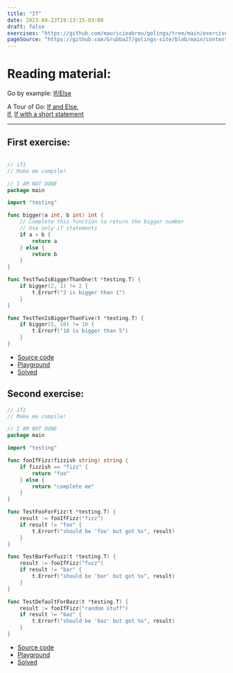 ```yaml
---
title: "If"
date: 2023-04-23T19:13:15-03:00
draft: false
exercises: "https://github.com/mauricioabreu/golings/tree/main/exercises/if"
pageSource: "https://github.com/Grubba27/golings-site/blob/main/content/exercises/if.md"
---
```


# Reading material:

Go by example: [If/Else](https://gobyexample.com/if-else)

A Tour of Go: [If and Else](https://go.dev/tour/flowcontrol/7),  
[If](https://go.dev/tour/flowcontrol/5), [If with a short statement](https://go.dev/tour/flowcontrol/6)

---

## First exercise:

```go

// if1
// Make me compile!

// I AM NOT DONE
package main

import "testing"

func bigger(a int, b int) int {
	// Complete this function to return the bigger number
	// Use only if statements
	if a > b {
		return a
	} else {
		return b
	}
}

func TestTwoIsBiggerThanOne(t *testing.T) {
	if bigger(2, 1) != 2 {
		t.Errorf("2 is bigger than 1")
	}
}

func TestTenIsBiggerThanFive(t *testing.T) {
	if bigger(5, 10) != 10 {
		t.Errorf("10 is bigger than 5")
	}
}

```

- [Source code](https://github.com/mauricioabreu/golings/blob/main/exercises/if/if1/main_test.go)
- [Playground](https://go.dev/play/p/316919AjuJq)
- [Solved](https://go.dev/play/p/rsrMpTBDy1L)

## Second exercise:

```go
// if2
// Make me compile!

// I AM NOT DONE
package main

import "testing"

func fooIfFizz(fizzish string) string {
	if fizzish == "fizz" {
		return "foo"
	} else {
		return "complete me"
	}
}

func TestFooForFizz(t *testing.T) {
	result := fooIfFizz("fizz")
	if result != "foo" {
		t.Errorf("should be 'foo' but got %s", result)
	}
}

func TestBarForFuzz(t *testing.T) {
	result := fooIfFizz("fuzz")
	if result != "bar" {
		t.Errorf("should be 'bar' but got %s", result)
	}
}

func TestDefaultForBazz(t *testing.T) {
	result := fooIfFizz("random stuff")
	if result != "baz" {
		t.Errorf("should be 'baz' but got %s", result)
	}
}

```

- [Source code](https://github.com/mauricioabreu/golings/blob/main/exercises/if/if2/main_test.go)
- [Playground](https://go.dev/play/p/fvoSLE_pPqs)
- [Solved](https://go.dev/play/p/xMWmKJz1QeqL)